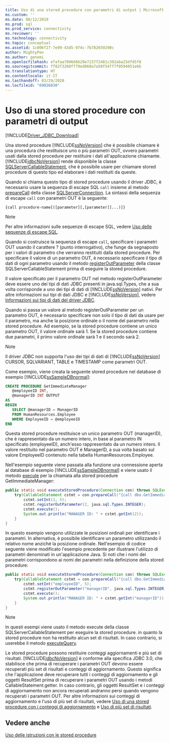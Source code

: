```yaml
---
title: Uso di una stored procedure con parametri di output | Microsoft Docs
ms.custom: ''
ms.date: 08/12/2019
ms.prod: sql
ms.prod_service: connectivity
ms.reviewer: ''
ms.technology: connectivity
ms.topic: conceptual
ms.assetid: 1c006f27-7e99-43d5-974c-7b782659290c
author: MightyPen
ms.author: genemi
ms.openlocfilehash: efafaa709666620e7237f2481c392aba25dfd5f8
ms.sourcegitcommit: ff82f3260ff79ed860a7a58f54ff7f0594851e6b
ms.translationtype: HT
ms.contentlocale: it-IT
ms.lasthandoff: 03/29/2020
ms.locfileid: "69026830"
---
```

# <a name="using-a-stored-procedure-with-output-parameters"></a>Uso di una stored procedure con parametri di output

[!INCLUDE[Driver_JDBC_Download](../../includes/driver_jdbc_download.md)]

Una stored procedure [!INCLUDE[ssNoVersion](../../includes/ssnoversion-md.md)] che è possibile chiamare è una procedura che restituisce uno o più parametri OUT, ovvero parametri usati dalla stored procedure per restituire i dati all'applicazione chiamante. [!INCLUDE[jdbcNoVersion](../../includes/jdbcnoversion_md.md)] rende disponibile la classe [SQLServerCallableStatement](../../connect/jdbc/reference/sqlservercallablestatement-class.md), che è possibile usare per chiamare stored procedure di questo tipo ed elaborare i dati restituiti da queste.

Quando si chiama questo tipo di stored procedure usando il driver JDBC, è necessario usare la sequenza di escape SQL `call` insieme al metodo [prepareCall](../../connect/jdbc/reference/preparecall-method-sqlserverconnection.md) della classe [SQLServerConnection](../../connect/jdbc/reference/sqlserverconnection-class.md). La sintassi della sequenza di escape `call` con parametri OUT è la seguente:

`{call procedure-name[([parameter][,[parameter]]...)]}`

> [!NOTE]  
> Per altre informazioni sulle sequenze di escape SQL, vedere [Uso delle sequenze di escape SQL](../../connect/jdbc/using-sql-escape-sequences.md).

Quando si costruisce la sequenza di escape `call`, specificare i parametri OUT usando il carattere ? (punto interrogativo), che funge da segnaposto per i valori di parametro che verranno restituiti dalla stored procedure. Per specificare il valore di un parametro OUT, è necessario specificare il tipo di dati di ogni parametro usando il metodo [registerOutParameter](../../connect/jdbc/reference/registeroutparameter-method-sqlservercallablestatement.md) della classe SQLServerCallableStatement prima di eseguire la stored procedure.

Il valore specificato per il parametro OUT nel metodo registerOutParameter deve essere uno dei tipi di dati JDBC presenti in java.sql.Types, che a sua volta corrisponde a uno dei tipi di dati di [!INCLUDE[ssNoVersion](../../includes/ssnoversion-md.md)] nativi. Per altre informazioni sui tipi di dati JDBC e [!INCLUDE[ssNoVersion](../../includes/ssnoversion-md.md)], vedere [Informazioni sui tipi di dati del driver JDBC](../../connect/jdbc/understanding-the-jdbc-driver-data-types.md).

Quando si passa un valore al metodo registerOutParameter per un parametro OUT, è necessario specificare non solo il tipo di dati da usare per il parametro, ma anche la posizione ordinale o il nome del parametro nella stored procedure. Ad esempio, se la stored procedure contiene un unico parametro OUT, il valore ordinale sarà 1. Se la stored procedure contiene due parametri, il primo valore ordinale sarà 1 e il secondo sarà 2.

> [!NOTE]  
> Il driver JDBC non supporta l'uso dei tipi di dati di [!INCLUDE[ssNoVersion](../../includes/ssnoversion-md.md)] CURSOR, SQLVARIANT, TABLE e TIMESTAMP come parametri OUT.

Come esempio, viene creata la seguente stored procedure nel database di esempio [!INCLUDE[ssSampleDBnormal](../../includes/sssampledbnormal_md.md)]:

```sql
CREATE PROCEDURE GetImmediateManager  
   @employeeID INT,  
   @managerID INT OUTPUT  
AS  
BEGIN  
   SELECT @managerID = ManagerID
   FROM HumanResources.Employee
   WHERE EmployeeID = @employeeID  
END
```

Questa stored procedure restituisce un unico parametro OUT (managerID), che è rappresentato da un numero intero, in base al parametro IN specificato (employeeID), anch'esso rappresentato da un numero intero. Il valore restituito nel parametro OUT è ManagerID, a sua volta basato sul valore EmployeeID contenuto nella tabella HumanResources.Employee.

Nell'esempio seguente viene passata alla funzione una connessione aperta al database di esempio [!INCLUDE[ssSampleDBnormal](../../includes/sssampledbnormal_md.md)] e viene usato il metodo [execute](../../connect/jdbc/reference/execute-method-sqlserverstatement.md) per la chiamata alla stored procedure GetImmediateManager:

```java
public static void executeStoredProcedure(Connection con) throws SQLException {  
    try(CallableStatement cstmt = con.prepareCall("{call dbo.GetImmediateManager(?, ?)}");) {  
        cstmt.setInt(1, 5);  
        cstmt.registerOutParameter(2, java.sql.Types.INTEGER);  
        cstmt.execute();  
        System.out.println("MANAGER ID: " + cstmt.getInt(2));  
    }  
}
```

In questo esempio vengono utilizzate le posizioni ordinali per identificare i parametri. In alternativa, è possibile identificare un parametro utilizzando il relativo nome anziché la posizione ordinale. Nell'esempio di codice seguente viene modificato l'esempio precedente per illustrare l'utilizzo di parametri denominati in un'applicazione Java. Si noti che i nomi dei parametri corrispondono ai nomi dei parametri nella definizione della stored procedure:

```java
public static void executeStoredProcedure(Connection con) throws SQLException {  
    try(CallableStatement cstmt = con.prepareCall("{call dbo.GetImmediateManager(?, ?)}"); ) {  
        cstmt.setInt("employeeID", 5);  
        cstmt.registerOutParameter("managerID", java.sql.Types.INTEGER);  
        cstmt.execute();  
        System.out.println("MANAGER ID: " + cstmt.getInt("managerID"));  
    }  
}
```

> [!NOTE]  
> In questi esempi viene usato il metodo execute della classe SQLServerCallableStatement per eseguire la stored procedure. in quanto la stored procedure non ha restituito alcun set di risultati. In caso contrario, si userebbe il metodo [executeQuery](../../connect/jdbc/reference/executequery-method-sqlserverstatement.md).

Le stored procedure possono restituire conteggi aggiornamenti e più set di risultati. [!INCLUDE[jdbcNoVersion](../../includes/jdbcnoversion_md.md)] è conforme alla specifica JDBC 3.0, che stabilisce che prima di recuperare i parametri OUT devono essere recuperati più set di risultati e conteggi di aggiornamento. Questo significa che l'applicazione deve recuperare tutti i conteggi di aggiornamento e gli oggetti ResultSet prima di recuperare i parametri OUT usando i metodi CallableStatement.getter. In caso contrario, gli oggetti ResultSet e i conteggi di aggiornamento non ancora recuperati andranno persi quando vengono recuperati i parametri OUT. Per altre informazioni sui conteggi di aggiornamento e l'uso di più set di risultati, vedere [Uso di una stored procedure con i conteggi di aggiornamento](../../connect/jdbc/using-a-stored-procedure-with-an-update-count.md) e [Uso di più set di risultati](../../connect/jdbc/using-multiple-result-sets.md).

## <a name="see-also"></a>Vedere anche

[Uso delle istruzioni con le stored procedure](../../connect/jdbc/using-statements-with-stored-procedures.md)
